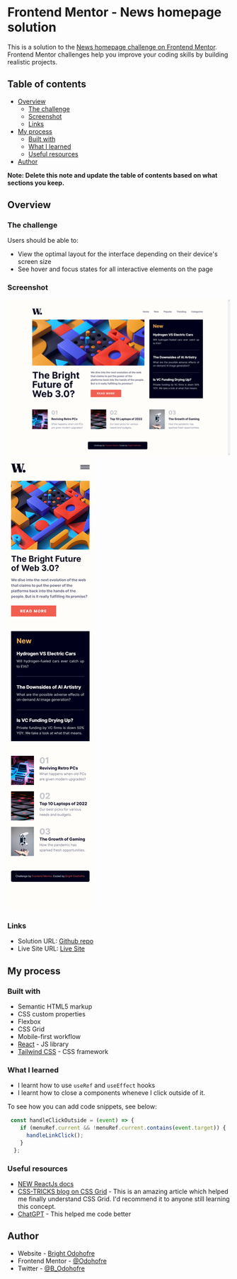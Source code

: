 # Frontend Mentor - News homepage solution

This is a solution to the [News homepage challenge on Frontend Mentor](https://www.frontendmentor.io/challenges/news-homepage-H6SWTa1MFl). Frontend Mentor challenges help you improve your coding skills by building realistic projects.

## Table of contents

- [Overview](#overview)
  - [The challenge](#the-challenge)
  - [Screenshot](#screenshot)
  - [Links](#links)
- [My process](#my-process)
  - [Built with](#built-with)
  - [What I learned](#what-i-learned)
  - [Useful resources](#useful-resources)
- [Author](#author)

**Note: Delete this note and update the table of contents based on what sections you keep.**

## Overview

### The challenge

Users should be able to:

- View the optimal layout for the interface depending on their device's screen size
- See hover and focus states for all interactive elements on the page

### Screenshot

![desktop](./screenshots/desktop-view.png)
![mobile view](./screenshots/mobile-view.png)

### Links

- Solution URL: [Github repo](https://github.com/Odohofre/news-homepage)
- Live Site URL: [Live Site](https://news-homepage-gilt-one.vercel.app/)

## My process

### Built with

- Semantic HTML5 markup
- CSS custom properties
- Flexbox
- CSS Grid
- Mobile-first workflow
- [React](https://reactjs.org/) - JS library
- [Tailwind CSS](https://www.tailwindcss.com/) - CSS framework

### What I learned

- I learnt how to use `useRef` and `useEffect` hooks
- I learnt how to close a components wheneve I click outside of it.

To see how you can add code snippets, see below:

```javascript
 const handleClickOutside = (event) => {
    if (menuRef.current && !menuRef.current.contains(event.target)) {
      handleLinkClick();
    }
  };

```

### Useful resources

- [NEW ReactJs docs](https://beta.reactjs.org/learn)
- [CSS-TRICKS blog on CSS Grid](https://css-tricks.com/snippets/css/complete-guide-grid/) - This is an amazing article which helped me finally understand CSS Grid. I'd recommend it to anyone still learning this concept.
- [ChatGPT](ai.com) - This helped me code better

## Author

- Website - [Bright Odohofre](https://odohofre.github.io)
- Frontend Mentor - [@Odohofre](https://www.frontendmentor.io/profile/Odohofre)
- Twitter - [@B_Odohofre](https://www.twitter.com/B_Odohofre)

